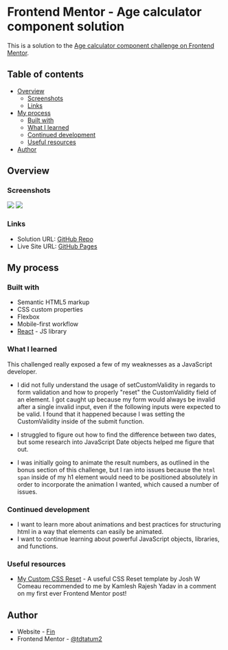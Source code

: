 # Frontend Mentor - Age calculator component solution

This is a solution to the [Age calculator component challenge on Frontend Mentor](https://www.frontendmentor.io/challenges/age-calculator-app-dF9DFFpj-Q).

## Table of contents

- [Overview](#overview)
  - [Screenshots](#screenshots)
  - [Links](#links)
- [My process](#my-process)
  - [Built with](#built-with)
  - [What I learned](#what-i-learned)
  - [Continued development](#continued-development)
  - [Useful resources](#useful-resources)
- [Author](#author)

## Overview

### Screenshots

![](./src/assets/desktop.png)
![](./src/assets/mobile.png)

### Links

- Solution URL: [GitHub Repo](https://github.com/tdtatum2/Age-Calculator)
- Live Site URL: [GitHub Pages](https://tdtatum2.github.io/Age-Calculator)

## My process

### Built with

- Semantic HTML5 markup
- CSS custom properties
- Flexbox
- Mobile-first workflow
- [React](https://reactjs.org/) - JS library

### What I learned

This challenged really exposed a few of my weaknesses as a JavaScript developer.

- I did not fully understand the usage of setCustomValidity in regards to form validation and how to properly "reset" the CustomValidity field of an element. I got caught up because my form would always be invalid after a single invalid input, even if the following inputs were expected to be valid. I found that it happened because I was setting the CustomValidity inside of the submit function.

- I struggled to figure out how to find the difference between two dates, but some research into JavaScript Date objects helped me figure that out.

- I was initially going to animate the result numbers, as outlined in the bonus section of this challenge, but I ran into issues because the ```html span``` inside of my h1 element would need to be positioned absolutely in order to incorporate the animation I wanted, which caused a number of issues.

### Continued development

- I want to learn more about animations and best practices for structuring html in a way that elements can easily be animated.
- I want to continue learning about powerful JavaScript objects, libraries, and functions.

### Useful resources

- [My Custom CSS Reset](https://www.joshwcomeau.com/css/custom-css-reset/) - A useful CSS Reset template by Josh W Comeau recommended to me by Kamlesh Rajesh Yadav in a comment on my first ever Frontend Mentor post!


## Author

- Website - [Fin](https://www.fintatum.com)
- Frontend Mentor - [@tdtatum2](https://www.frontendmentor.io/profile/tdtatum2)